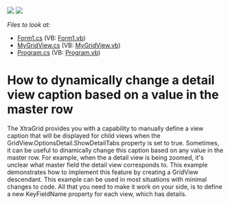 <!-- default badges list -->
[![](https://img.shields.io/badge/Open_in_DevExpress_Support_Center-FF7200?style=flat-square&logo=DevExpress&logoColor=white)](https://supportcenter.devexpress.com/ticket/details/E428)
[![](https://img.shields.io/badge/📖_How_to_use_DevExpress_Examples-e9f6fc?style=flat-square)](https://docs.devexpress.com/GeneralInformation/403183)
<!-- default badges end -->
<!-- default file list -->
*Files to look at*:

* [Form1.cs](./CS/Q182806/Form1.cs) (VB: [Form1.vb](./VB/Q182806/Form1.vb))
* [MyGridView.cs](./CS/Q182806/MyGridView.cs) (VB: [MyGridView.vb](./VB/Q182806/MyGridView.vb))
* [Program.cs](./CS/Q182806/Program.cs) (VB: [Program.vb](./VB/Q182806/Program.vb))
<!-- default file list end -->
# How to dynamically change a detail view caption based on a value in the master row


<p>The XtraGrid provides you with a capability to manually define a view caption that will be displayed for child views when the GridView.OptionsDetail.ShowDetailTabs property is set to true. Sometimes, it can be useful to dinamically change this caption based on any value in the master row. For example, when the a detail view is being zoomed, it's unclear what master field the detail view corresponds to. This example demonstrates how to implement this feature by creating a GridView descendant. This example can be used in most situations with minimal changes to code. All that you need to make it work on your side, is to define a new KeyFieldName property for each view, which has details.</p>

<br/>



